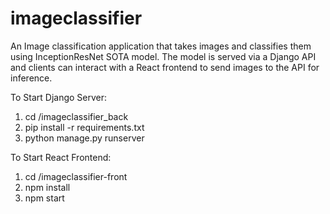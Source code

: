 # imageclassifier
An Image classification application that takes images and classifies them using InceptionResNet SOTA model. The model is served via a Django API and clients can interact with a React frontend to send images to the API for inference.

To Start Django Server:
1. cd /imageclassifier_back
2. pip install -r requirements.txt
3. python manage.py runserver


To Start React Frontend:
1. cd /imageclassifier-front
2. npm install
3. npm start
